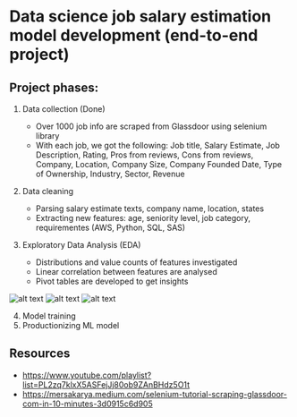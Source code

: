 # Data science job salary estimation model development (end-to-end project)
## Project phases:

1. Data collection (Done)
    - Over 1000 job info are scraped from Glassdoor using selenium library
    - With each job, we got the following: Job title, Salary Estimate, Job Description, Rating, Pros from reviews, Cons from reviews, Company, Location, Company Size, Company Founded Date, Type of Ownership, Industry, Sector, Revenue

2. Data cleaning
    - Parsing salary estimate texts, company name, location, states
    - Extracting new features: age, seniority level, job category, requirementes (AWS, Python, SQL, SAS)

3. Exploratory Data Analysis (EDA)
    - Distributions and value counts of features investigated
    - Linear correlation between features are analysed
    - Pivot tables are developed to get insights

![alt text](https://github.com/mz-zarei/SalaryPredictionProject/3_EDA/bar.png "Salary by Sector")
![alt text](https://github.com/mz-zarei/SalaryPredictionProject/3_EDA/pvTable.png "Salary by Position")
![alt text](https://github.com/mz-zarei/SalaryPredictionProject/3_EDA/WC.png "Word cloud of job descriptions")

4. Model training
5. Productionizing ML model

## Resources
- https://www.youtube.com/playlist?list=PL2zq7klxX5ASFejJj80ob9ZAnBHdz5O1t
- https://mersakarya.medium.com/selenium-tutorial-scraping-glassdoor-com-in-10-minutes-3d0915c6d905


